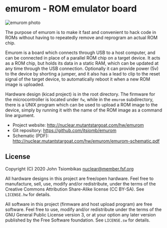 emurom - ROM emulator board
===========================

![emurom photo](http://nuclear.mutantstargoat.com/hw/emurom/emurom_test_sm.jpg)

The purpose of emurom is to make it fast and convenient to hack code in ROMs
without having to repeatedly remove and reprogram an actual ROM chip.

Emurom is a board which connects through USB to a host computer, and
can be connected in place of a parallel ROM chip on a target device. It acts as
a ROM chip, but holds its data in a static RAM, which can be updated at any time
through the USB connection. Optionally it can provide power (5v) to the device
by shorting a jumper, and it also has a lead to clip to the reset signal of the
target device, to automatically reboot it when a new ROM image is uploaded.

Hardware design (kicad project) is in the root directory. The firmware for the
microcontroller is located under `fw`, while in the `emurom` subdirectory, there
is a UNIX program which can be used to upload a ROM image to the device, simply
by running it with the name of the ROM image as a command line argument.

 - Project website: http://nuclear.mutantstargoat.com/hw/emurom
 - Git repository: https://github.com/jtsiomb/emurom
 - Schematic (PDF): http://nuclear.mutantstargoat.com/hw/emurom/emurom-schematic.pdf

License
-------
Copyright (C) 2020 John Tsiombikas <nuclear@member.fsf.org>

All hardware designs in this project are free/open hardware. Feel free to
manufacture, sell, use, modify and/or redistribute, under the terms of the
Creative Commons Attribution Share-Alike license (CC BY-SA). See `LICENSE.hw`
for details.

All software in this project (firmware and host upload program) are free
software. Feel free to use, modify and/or redistribute under the terms of the
GNU General Public License version 3, or at your option any later version
published by the Free Software foundation. See `LICENSE.sw` for details.

